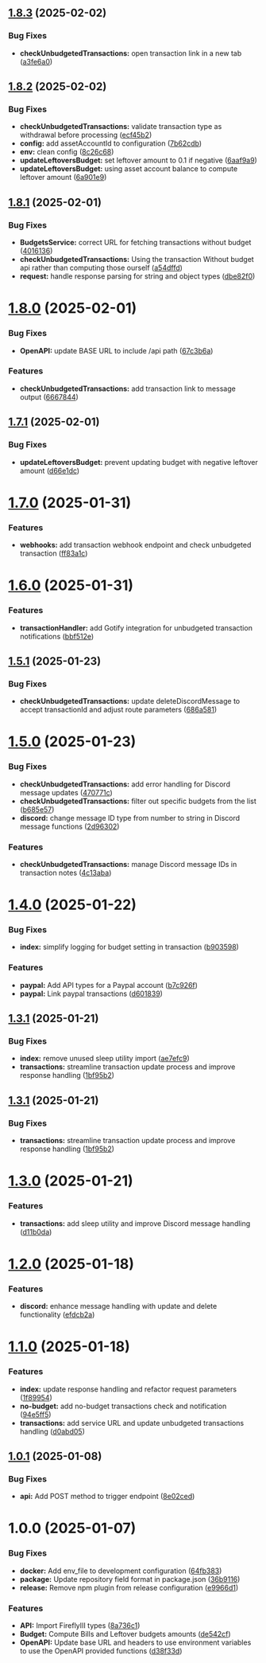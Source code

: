 ## [1.8.3](https://github.com/Billos/firefly-iii-leftover-manager/compare/1.8.2...1.8.3) (2025-02-02)


### Bug Fixes

* **checkUnbudgetedTransactions:** open transaction link in a new tab ([a3fe6a0](https://github.com/Billos/firefly-iii-leftover-manager/commit/a3fe6a0e2cdffe800ec235a1afe96e9f77c5c44a))

## [1.8.2](https://github.com/Billos/firefly-iii-leftover-manager/compare/1.8.1...1.8.2) (2025-02-02)


### Bug Fixes

* **checkUnbudgetedTransactions:** validate transaction type as withdrawal before processing ([ecf45b2](https://github.com/Billos/firefly-iii-leftover-manager/commit/ecf45b2230efa325985d51e1ae5ea9cecb2304f2))
* **config:** add assetAccountId to configuration ([7b62cdb](https://github.com/Billos/firefly-iii-leftover-manager/commit/7b62cdb3cb3b99e087288819cb8f6d8cc7f8d39d))
* **env:** clean config ([8c26c68](https://github.com/Billos/firefly-iii-leftover-manager/commit/8c26c68bfff707c2a2551c88873e323797af2572))
* **updateLeftoversBudget:** set leftover amount to 0.1 if negative ([6aaf9a9](https://github.com/Billos/firefly-iii-leftover-manager/commit/6aaf9a9248372a3a4e6e8742914b1ddd0d538c12))
* **updateLeftoversBudget:** using asset account balance to compute leftover amount ([6a901e9](https://github.com/Billos/firefly-iii-leftover-manager/commit/6a901e9e62d5fcf9c7e4e998644f5fc082c70fdd))

## [1.8.1](https://github.com/Billos/firefly-iii-leftover-manager/compare/1.8.0...1.8.1) (2025-02-01)


### Bug Fixes

* **BudgetsService:** correct URL for fetching transactions without budget ([4016136](https://github.com/Billos/firefly-iii-leftover-manager/commit/401613610ce5b3ab24386dae6870364112c418cb))
* **checkUnbudgetedTransactions:** Using the transaction Without budget api rather than computing those ourself ([a54dffd](https://github.com/Billos/firefly-iii-leftover-manager/commit/a54dffd82339441c63086d35908f40ec92312ffc))
* **request:** handle response parsing for string and object types ([dbe82f0](https://github.com/Billos/firefly-iii-leftover-manager/commit/dbe82f076dba9412ab8bfa51e78288f180fd7530))

# [1.8.0](https://github.com/Billos/firefly-iii-leftover-manager/compare/1.7.1...1.8.0) (2025-02-01)


### Bug Fixes

* **OpenAPI:** update BASE URL to include /api path ([67c3b6a](https://github.com/Billos/firefly-iii-leftover-manager/commit/67c3b6a757dc0adc0288106ed0257105bdaa8fbe))


### Features

* **checkUnbudgetedTransactions:** add transaction link to message output ([6667844](https://github.com/Billos/firefly-iii-leftover-manager/commit/666784412c5f02d70426ba041a4382f0efa67dda))

## [1.7.1](https://github.com/Billos/firefly-iii-leftover-manager/compare/1.7.0...1.7.1) (2025-02-01)


### Bug Fixes

* **updateLeftoversBudget:** prevent updating budget with negative leftover amount ([d66e1dc](https://github.com/Billos/firefly-iii-leftover-manager/commit/d66e1dc05db343e29c3c4c2e111d9ad2b8b3826b))

# [1.7.0](https://github.com/Billos/firefly-iii-leftover-manager/compare/1.6.0...1.7.0) (2025-01-31)


### Features

* **webhooks:** add transaction webhook endpoint and check unbudgeted transaction ([ff83a1c](https://github.com/Billos/firefly-iii-leftover-manager/commit/ff83a1c3d20a8067f6ccdeeab114c555d028f0b8))

# [1.6.0](https://github.com/Billos/firefly-iii-leftover-manager/compare/1.5.1...1.6.0) (2025-01-31)


### Features

* **transactionHandler:** add Gotify integration for unbudgeted transaction notifications ([bbf512e](https://github.com/Billos/firefly-iii-leftover-manager/commit/bbf512e2c61daadf2bf800ee2d0f7635e5db9a6b))

## [1.5.1](https://github.com/Billos/firefly-iii-leftover-manager/compare/1.5.0...1.5.1) (2025-01-23)


### Bug Fixes

* **checkUnbudgetedTransactions:** update deleteDiscordMessage to accept transactionId and adjust route parameters ([686a581](https://github.com/Billos/firefly-iii-leftover-manager/commit/686a581516f874d4b3ef0d4bd1b5389ce08008b2))

# [1.5.0](https://github.com/Billos/firefly-iii-leftover-manager/compare/1.4.0...1.5.0) (2025-01-23)


### Bug Fixes

* **checkUnbudgetedTransactions:** add error handling for Discord message updates ([470771c](https://github.com/Billos/firefly-iii-leftover-manager/commit/470771c49055f88f2891dd6ddd68e61098bedb12))
* **checkUnbudgetedTransactions:** filter out specific budgets from the list ([b685e57](https://github.com/Billos/firefly-iii-leftover-manager/commit/b685e57f5edf4a7ec585668ee10f175179c9122c))
* **discord:** change message ID type from number to string in Discord message functions ([2d96302](https://github.com/Billos/firefly-iii-leftover-manager/commit/2d96302ecbb278f9a12464b3f1350ad8dc8cb270))


### Features

* **checkUnbudgetedTransactions:** manage Discord message IDs in transaction notes ([4c13aba](https://github.com/Billos/firefly-iii-leftover-manager/commit/4c13aba59467cb1d00497361ff51066c2493da03))

# [1.4.0](https://github.com/Billos/firefly-iii-leftover-manager/compare/1.3.1...1.4.0) (2025-01-22)


### Bug Fixes

* **index:** simplify logging for budget setting in transaction ([b903598](https://github.com/Billos/firefly-iii-leftover-manager/commit/b90359810fbdee8d92035046b5b4e71e4166e027))


### Features

* **paypal:** Add API types for a Paypal account ([b7c926f](https://github.com/Billos/firefly-iii-leftover-manager/commit/b7c926f0f086d8f56711b214e72713b0e37bfecf))
* **paypal:** Link paypal transactions ([d601839](https://github.com/Billos/firefly-iii-leftover-manager/commit/d6018396bf3e91ef7b609bfefc46f9076ea1ee6d))

## [1.3.1](https://github.com/Billos/firefly-iii-leftover-manager/compare/1.3.0...1.3.1) (2025-01-21)


### Bug Fixes

* **index:** remove unused sleep utility import ([ae7efc9](https://github.com/Billos/firefly-iii-leftover-manager/commit/ae7efc9a534eaa8f84a33eb2676e08bea489cebd))
* **transactions:** streamline transaction update process and improve response handling ([1bf95b2](https://github.com/Billos/firefly-iii-leftover-manager/commit/1bf95b26fda608f941fa4a244172d8117c1554b9))

## [1.3.1](https://github.com/Billos/firefly-iii-leftover-manager/compare/1.3.0...1.3.1) (2025-01-21)


### Bug Fixes

* **transactions:** streamline transaction update process and improve response handling ([1bf95b2](https://github.com/Billos/firefly-iii-leftover-manager/commit/1bf95b26fda608f941fa4a244172d8117c1554b9))

# [1.3.0](https://github.com/Billos/firefly-iii-leftover-manager/compare/1.2.0...1.3.0) (2025-01-21)


### Features

* **transactions:** add sleep utility and improve Discord message handling ([d11b0da](https://github.com/Billos/firefly-iii-leftover-manager/commit/d11b0da51b74bf5ec08381edbd215da07e4a3b45))

# [1.2.0](https://github.com/Billos/firefly-iii-leftover-manager/compare/1.1.0...1.2.0) (2025-01-18)


### Features

* **discord:** enhance message handling with update and delete functionality ([efdcb2a](https://github.com/Billos/firefly-iii-leftover-manager/commit/efdcb2a1bf5480a51ac08527cc07811f72b6d9d6))

# [1.1.0](https://github.com/Billos/firefly-iii-leftover-manager/compare/1.0.1...1.1.0) (2025-01-18)


### Features

* **index:** update response handling and refactor request parameters ([1f89954](https://github.com/Billos/firefly-iii-leftover-manager/commit/1f89954b769b58b1a6278e61df50258ab367d55b))
* **no-budget:** add no-budget transactions check and notification ([94e5ff5](https://github.com/Billos/firefly-iii-leftover-manager/commit/94e5ff5dd4b9bc1b4876a03f0ed3b41a30ef2687))
* **transactions:** add service URL and update unbudgeted transactions handling ([d0abd05](https://github.com/Billos/firefly-iii-leftover-manager/commit/d0abd05df2c129780bab4cab8e573f7d5a4c6ee0))

## [1.0.1](https://github.com/Billos/firefly-iii-leftover-manager/compare/1.0.0...1.0.1) (2025-01-08)


### Bug Fixes

* **api:** Add POST method to trigger endpoint ([8e02ced](https://github.com/Billos/firefly-iii-leftover-manager/commit/8e02ceda5a3f8304f8ef9e88ec74d48b47901bb9))

# 1.0.0 (2025-01-07)


### Bug Fixes

* **docker:** Add env_file to development configuration ([64fb383](https://github.com/Billos/firefly-iii-leftover-manager/commit/64fb3837420afb1fda762ecb4b1d1216ea479d5a))
* **package:** Update repository field format in package.json ([36b9116](https://github.com/Billos/firefly-iii-leftover-manager/commit/36b9116c8021514fac897e78b9241d463902fcd7))
* **release:** Remove npm plugin from release configuration ([e9966d1](https://github.com/Billos/firefly-iii-leftover-manager/commit/e9966d190d94c29fddb20ac2f7ca64c91d5427f3))


### Features

* **API:** Import FireflyIII types ([8a736c1](https://github.com/Billos/firefly-iii-leftover-manager/commit/8a736c164f1dc40644fa5db801ca3db9d83a56cd))
* **Budget:** Compute Bills and Leftover budgets amounts ([de542cf](https://github.com/Billos/firefly-iii-leftover-manager/commit/de542cf3ad0342914179cf865d8da3be74119313))
* **OpenAPI:** Update base URL and headers to use environment variables to use the OpenAPI provided functions ([d38f33d](https://github.com/Billos/firefly-iii-leftover-manager/commit/d38f33d1ef5680f78862aa792cdff0dc0ec9d40b))
